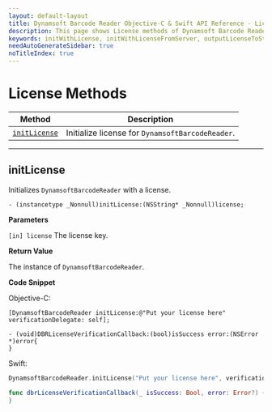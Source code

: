 ```yaml
---
layout: default-layout
title: Dynamsoft Barcode Reader Objective-C & Swift API Reference - License Methods
description: This page shows License methods of Dynamsoft Barcode Reader for iOS SDK.
keywords: initWithLicense, initWithLicenseFromServer, outputLicenseToString, license methods, api reference, objective-c, oc, swift
needAutoGenerateSidebar: true
noTitleIndex: true
---
```


# License Methods

  | Method               | Description |
  |----------------------|-------------|
  | [`initLicense`](#initlicense) | Initialize license for `DynamsoftBarcodeReader`. |
  
  ---

## initLicense

Initializes `DynamsoftBarcodeReader` with a license.

```objc
- (instancetype _Nonnull)initLicense:(NSString* _Nonnull)license;
```

**Parameters**

`[in] license` The license key.

**Return Value**

The instance of `DynamsoftBarcodeReader`.

**Code Snippet**

Objective-C:

```objc
[DynamsoftBarcodeReader initLicense:@"Put your license here" verificationDelegate: self];

- (void)DBRLicenseVerificationCallback:(bool)isSuccess error:(NSError *)error{
}
```

Swift:

```swift
DynamsoftBarcodeReader.initLicense("Put your license here", verificationDelegate: self)

func dbrLicenseVerificationCallback(_ isSuccess: Bool, error: Error?) {
}
```
